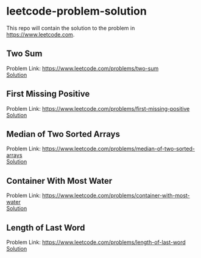 # leetcode-problem-solution
This repo will contain the solution to the problem in https://www.leetcode.com.

## Two Sum
Problem Link: https://www.leetcode.com/problems/two-sum <br>
<a href="https://github.com/zenius/leetcode-problem-solution/blob/master/two-sum">Solution</a>

## First Missing Positive
Problem Link: https://www.leetcode.com/problems/first-missing-positive <br>
<a href="https://github.com/zenius/leetcode-problem-solution/blob/master/first-missing-positive">Solution</a>

## Median of Two Sorted Arrays
Problem Link: https://www.leetcode.com/problems/median-of-two-sorted-arrays <br>
<a href="https://github.com/zenius/leetcode-problem-solution/blob/master/median-of-two-sorted-arrays">Solution</a>

## Container With Most Water
Problem Link: https://www.leetcode.com/problems/container-with-most-water <br>
<a href="https://github.com/zenius/leetcode-problem-solution/blob/master/container-with-most-water">Solution</a>

## Length of Last Word
Problem Link: https://www.leetcode.com/problems/length-of-last-word <br>
<a href="https://github.com/zenius/leetcode-problem-solution/blob/master/length-of-last-word">Solution</a>
